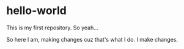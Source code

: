 # hello-world
This is my first repository. So yeah...

So here I am, making changes cuz that's what I do. I make changes.
